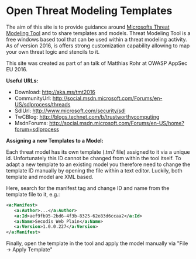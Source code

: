 # Open Threat Modeling Templates

The aim of this site is to provide guidance around <a href="http://aka.ms/tmt2016">Microsofts Threat Modeling Tool</a> and to share templates and models. Threat Modeling Tool is a free windows based tool that can be used within a threat modeling activity. As of version 2016, is offers strong customization capability allowing to map your own threat logic and stencils to it.

This site was created as part of an talk of Matthias Rohr at OWASP AppSec EU 2016.

<b>Useful URLs:</b>
- Download: http://aka.ms/tmt2016
- CommunityUrl: http://social.msdn.microsoft.com/Forums/en-US/sdlprocess/threads
- SdlUrl: http://www.microsoft.com/security/sdl
- TwCBlog: http://blogs.technet.com/b/trustworthycomputing
- MsdnForums: http://social.msdn.microsoft.com/Forums/en-US/home?forum=sdlprocess

<b>Assigning a new Templates to a Model:</b>

Each threat model has its own template (.tm7 file) assigned to it via a unique id. Unfortunately this ID cannot be changed from within the tool itself. To adapt a new template to an existing model you therefore need to change the template ID manually by opening the file within a text editor. Luckily, both template and model are XML based.

Here, search for the manifest tag and change ID and name from the template file to it, e.g.:
```xml
<a:Manifest>
   <a:Author>...</a:Author>
   <a:Id>aef9fb95-2bd6-4f3b-8325-62e83d6ccaa2</a:Id>
   <a:Name>Secodis Web Plain</a:Name>
   <a:Version>1.0.0.227</a:Version>
</a:Manifest>
```

Finally, open the template in the tool and apply the model manually via "File -> Apply Template"
